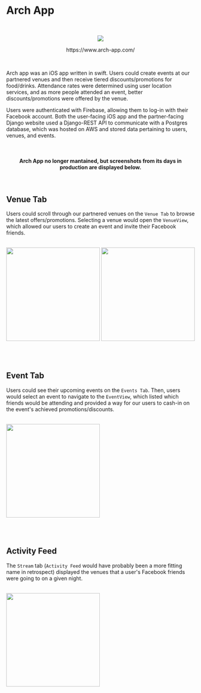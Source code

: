 # Arch App

<br>

<p align="center">
    <img src="https://user-images.githubusercontent.com/19389561/207950550-39e397d4-d741-4d98-a209-ed288d8dff67.png" />
</p>

<p align="center">https://www.arch-app.com/ </p>

<br>

Arch app was an iOS app written in swift. Users could create events at our partnered venues and then receive tiered discounts/promotions for food/drinks. Attendance rates were determined using user location services, and as more people attended an event, better discounts/promotions were offered by the venue.

Users were authenticated with Firebase, allowing them to log-in with their Facebook account. Both the user-facing iOS app and the partner-facing Django website used a Django-REST API to communicate with a Postgres database, which was hosted on AWS and stored data pertaining to users, venues, and events.

<br>

<h4 align="center"> Arch App no longer mantained, but screenshots from its days in production are displayed below. </h3>

<br>

## Venue Tab

Users could scroll through our partnered venues on the `Venue Tab` to browse the latest offers/promotions. Selecting a venue would open the `VenueView`, which allowed our users to create an event and invite their Facebook friends. 

<br>

<span>
      <image src="https://user-images.githubusercontent.com/19389561/207944415-db854015-f240-445c-a327-fe56d57aaec6.png" width="250px" />
      <image src="https://user-images.githubusercontent.com/19389561/207944256-7c3ed00b-634a-4ffe-89fb-d8aa6efcfcd4.png" width="250px" />
</span>

<br><br>

## Event Tab

Users could see their upcoming events on the `Events Tab`. Then, users would select an event to navigate to the `EventView`, which listed which friends would be attending and provided a way for our users to cash-in on the event's achieved promotions/discounts.

<br>

<image src="https://user-images.githubusercontent.com/19389561/207943725-8d5151ca-7d0d-4c47-afa2-d33752fcaf0b.png" width="250px" />

<br><br>

## Activity Feed

The `Stream` tab (`Activity Feed` would have probably been a more fitting name in retrospect) displayed the venues that a user's Facebook friends were going to on a given night.

<br>

<image src="https://user-images.githubusercontent.com/19389561/207944625-2e597dd1-0c70-4c5a-8c03-04d8786386db.png" width="250px" />
